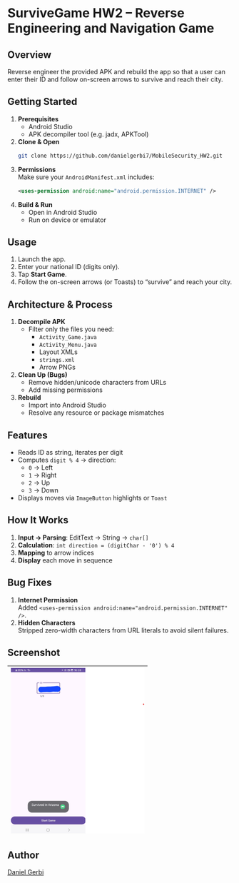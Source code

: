 # SurviveGame HW2 – Reverse Engineering and Navigation Game

## Overview

Reverse engineer the provided APK and rebuild the app so that a user can enter their ID and follow on-screen arrows to survive and reach their city.

## Getting Started

1. **Prerequisites**
    - Android Studio
    - APK decompiler tool (e.g. jadx, APKTool)
2. **Clone & Open**
   ```bash
   git clone https://github.com/danielgerbi7/MobileSecurity_HW2.git
   ```
3. **Permissions**  
   Make sure your `AndroidManifest.xml` includes:
   ```xml
   <uses-permission android:name="android.permission.INTERNET" />
   ```
4. **Build & Run**
    - Open in Android Studio
    - Run on device or emulator

## Usage

1. Launch the app.
2. Enter your national ID (digits only).
3. Tap **Start Game**.
4. Follow the on-screen arrows (or Toasts) to “survive” and reach your city.

## Architecture & Process

1. **Decompile APK**
    - Filter only the files you need:
        - `Activity_Game.java`
        - `Activity_Menu.java`
        - Layout XMLs
        - `strings.xml`
        - Arrow PNGs
2. **Clean Up (Bugs)**
    - Remove hidden/unicode characters from URLs
    - Add missing permissions
3. **Rebuild**
    - Import into Android Studio
    - Resolve any resource or package mismatches

## Features

- Reads ID as string, iterates per digit
- Computes `digit % 4` → direction:
    - `0` → Left
    - `1` → Right
    - `2` → Up
    - `3` → Down
- Displays moves via `ImageButton` highlights or `Toast`

## How It Works

1. **Input → Parsing**: EditText → String → `char[]`
2. **Calculation**: `int direction = (digitChar - '0') % 4`
3. **Mapping** to arrow indices
4. **Display** each move in sequence

## Bug Fixes

1. **Internet Permission**  
   Added `<uses-permission android:name="android.permission.INTERNET" />`.
2. **Hidden Characters**  
   Stripped zero-width characters from URL literals to avoid silent failures.

## Screenshot

| <img src="Images/Game.png" alt=" Game screen - Light Mode" width="300"/> |
|--------------------------------------------------------------------------|

## Author

[Daniel Gerbi](https://github.com/danielgerbi7)